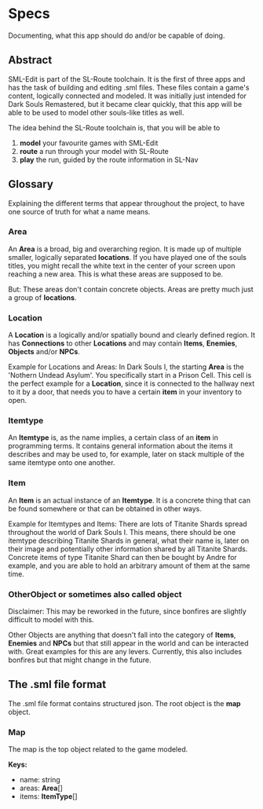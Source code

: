 # Specs
Documenting, what this app should do and/or be capable of doing.

## Abstract
SML-Edit is part of the SL-Route toolchain. It is the first of three apps and has the task of building and editing .sml files.
These files contain a game's content, logically connected and modeled. It was initially just intended for Dark Souls Remastered,
but it became clear quickly, that this app will be able to be used to model other souls-like titles as well.

The idea behind the SL-Route toolchain is, that you will be able to 
1. **model** your favourite games with SML-Edit
2. **route** a run through your model with SL-Route
3. **play** the run, guided by the route information in SL-Nav

## Glossary
Explaining the different terms that appear throughout the project, to have one source of truth for what a name means.

### Area
An **Area** is a broad, big and overarching region. It is made up of multiple smaller, logically separated **locations**.
If you have played one of the souls titles, you might recall the white text in the center of your screen upon reaching
a new area. This is what these areas are supposed to be.

But: These areas don't contain concrete objects. Areas are pretty much just a group of **locations**.

### Location
A **Location** is a logically and/or spatially bound and clearly defined region.
It has **Connections** to other **Locations** and may contain **Items**, **Enemies**, **Objects** and/or **NPCs**.

Example for Locations and Areas:
In Dark Souls I, the starting **Area** is the 'Nothern Undead Asylum'. You specifically start in a Prison Cell. This cell
is the perfect example for a **Location**, since it is connected to the hallway next to it by a door, that needs you to have
a certain **item** in your inventory to open. 

### Itemtype
An **Itemtype** is, as the name implies, a certain class of an **item** in programming terms. It contains general information
about the items it describes and may be used to, for example, later on stack multiple of the same itemtype onto one another. 

### Item
An **Item** is an actual instance of an **Itemtype**. It is a concrete thing that can be found somewhere or that can
be obtained in other ways.

Example for Itemtypes and Items:
There are lots of Titanite Shards spread throughout  the world of Dark Souls I. This means, there should be one itemtype
describing Titanite Shards in general, what their name is, later on their image and potentially other information
shared by all Titanite Shards. Concrete items of type Titanite Shard can then be bought by Andre for example, and you are
able to hold an arbitrary amount of them at the same time.

### OtherObject or sometimes also called object
Disclaimer: This may be reworked in the future, since bonfires are slightly difficult to model with this.

Other Objects are anything that doesn't fall into the category of **Items**, **Enemies** and **NPCs** but that still
appear in the world and can be interacted with. Great examples for this are any levers. Currently, this also includes bonfires
but that might change in the future.

## The .sml file format
The .sml file format contains structured json. The root object is the **map** object.

### Map
The map is the top object related to the game modeled.

**Keys:**
 - name: string
 - areas: **Area**[]
 - items: **ItemType**[]

